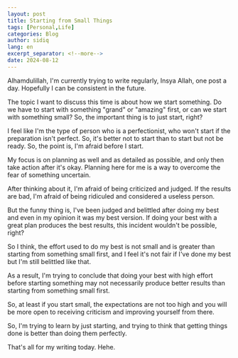 ```yaml
---
layout: post
title: Starting from Small Things
tags: [Personal,Life]
categories: Blog
author: sidiq
lang: en
excerpt_separator: <!--more-->
date: 2024-08-12
---
```


Alhamdulillah, I'm currently trying to write regularly, Insya Allah, one post a day. Hopefully I can be consistent in the future.

<!--more-->

The topic I want to discuss this time is about how we start something. Do we have to start with something "grand" or "amazing" first, or can we start with something small? So, the important thing is to just start, right?

I feel like I'm the type of person who is a perfectionist, who won't start if the preparation isn't perfect. So, it's better not to start than to start but not be ready. So, the point is, I'm afraid before I start.

My focus is on planning as well and as detailed as possible, and only then take action after it's okay. Planning here for me is a way to overcome the fear of something uncertain.

After thinking about it, I'm afraid of being criticized and judged. If the results are bad, I'm afraid of being ridiculed and considered a useless person.

But the funny thing is, I've been judged and belittled after doing my best and even in my opinion it was my best version. If doing your best with a great plan produces the best results, this incident wouldn't be possible, right?

So I think, the effort used to do my best is not small and is greater than starting from something small first, and I feel it's not fair if I've done my best but I'm still belittled like that.

As a result, I'm trying to conclude that doing your best with high effort before starting something may not necessarily produce better results than starting from something small first.

So, at least if you start small, the expectations are not too high and you will be more open to receiving criticism and improving yourself from there.

So, I'm trying to learn by just starting, and trying to think that getting things done is better than doing them perfectly.

That's all for my writing today. Hehe.

